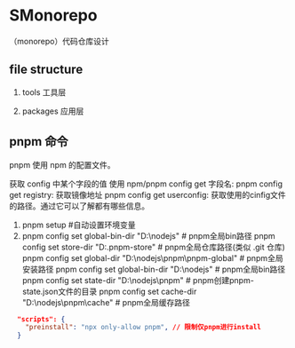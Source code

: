 # SMonorepo
（monorepo）代码仓库设计

## file structure

1. tools 工具层

2. packages 应用层

<!-- 3. components 组件层 -->

## pnpm 命令

pnpm 使用 npm 的配置文件。

获取 config 中某个字段的值 使用 npm/pnpm config get 字段名:
  pnpm config get registry: 获取镜像地址
  pnpm config get userconfig: 获取使用的cinfig文件的路径。通过它可以了解都有哪些信息。

1. pnpm setup    #自动设置环境变量
2. pnpm config set global-bin-dir "D:\nodejs"   # pnpm全局bin路径
   pnpm config set store-dir "D:\.pnpm-store" # pnpm全局仓库路径(类似 .git 仓库)
   pnpm config set global-dir "D:\nodejs\pnpm\pnpm-global" # pnpm全局安装路径
   pnpm config set global-bin-dir "D:\nodejs" # pnpm全局bin路径
   pnpm config set state-dir "D:\nodejs\pnpm" # pnpm创建pnpm-state.json文件的目录
   pnpm config set cache-dir "D:\nodejs\pnpm\cache" # pnpm全局缓存路径


<!-- 脚本 -->
```json
  "scripts": {
    "preinstall": "npx only-allow pnpm", // 限制仅pnpm进行install
  }
```